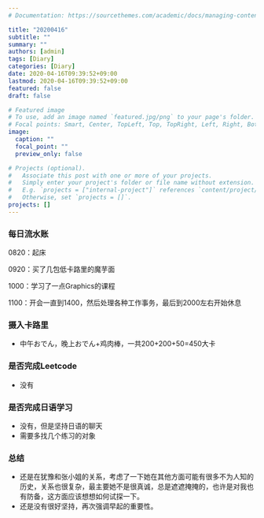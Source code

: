 ```yaml
---
# Documentation: https://sourcethemes.com/academic/docs/managing-content/

title: "20200416"
subtitle: ""
summary: ""
authors: [admin]
tags: [Diary]
categories: [Diary]
date: 2020-04-16T09:39:52+09:00
lastmod: 2020-04-16T09:39:52+09:00
featured: false
draft: false

# Featured image
# To use, add an image named `featured.jpg/png` to your page's folder.
# Focal points: Smart, Center, TopLeft, Top, TopRight, Left, Right, BottomLeft, Bottom, BottomRight.
image:
  caption: ""
  focal_point: ""
  preview_only: false

# Projects (optional).
#   Associate this post with one or more of your projects.
#   Simply enter your project's folder or file name without extension.
#   E.g. `projects = ["internal-project"]` references `content/project/deep-learning/index.md`.
#   Otherwise, set `projects = []`.
projects: []
---
```


### 每日流水账

0820：起床

0920：买了几包低卡路里的魔芋面

1000：学习了一点Graphics的课程

1100：开会一直到1400，然后处理各种工作事务，最后到2000左右开始休息

### 摄入卡路里

- 中午おでん，晚上おでん+鸡肉棒，一共200+200+50=450大卡

### 是否完成Leetcode

- 没有

### 是否完成日语学习

- 没有，但是坚持日语的聊天
- 需要多找几个练习的对象

### 总结

- 还是在犹豫和张小姐的关系，考虑了一下她在其他方面可能有很多不为人知的历史，关系也很复杂，最主要她不是很真诚，总是遮遮掩掩的，也许是对我也有防备，这方面应该想想如何试探一下。
- 还是没有很好坚持，再次强调早起的重要性。


